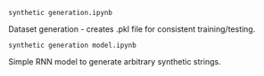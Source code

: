 ```
synthetic generation.ipynb
```

Dataset generation - creates .pkl file for consistent training/testing.

```
synthetic generation model.ipynb
```
Simple RNN model to generate arbitrary synthetic strings.

